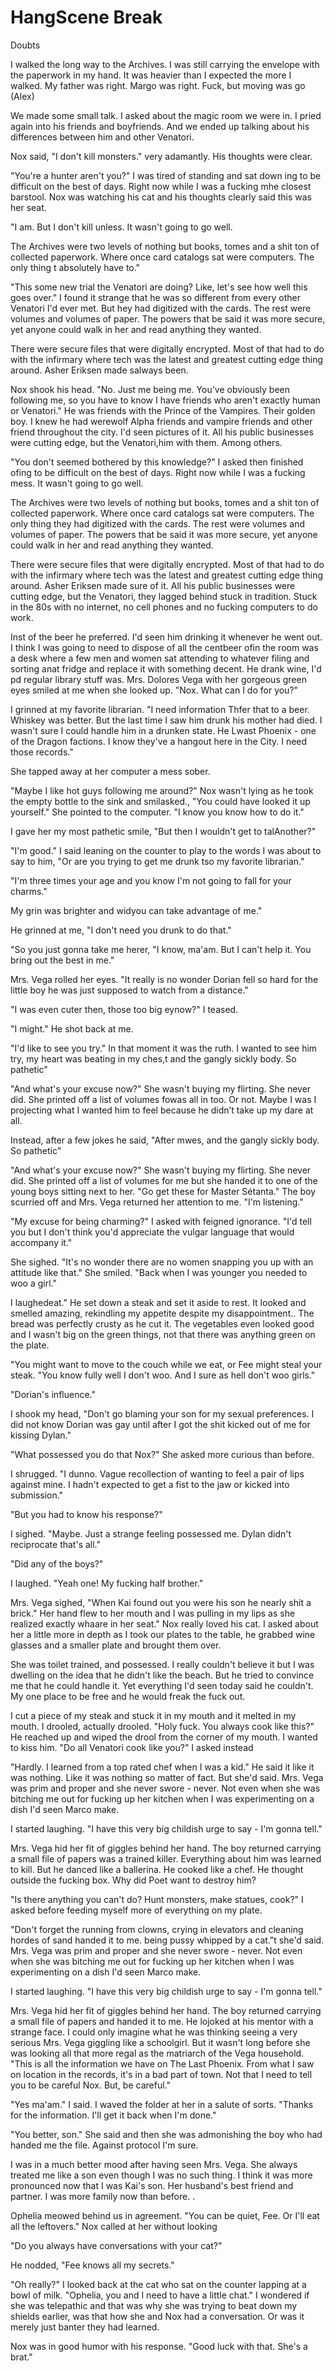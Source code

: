 #  HangScene Break
 Doubts

I walked the long way to the Archives. I was still carrying the envelope with
the paperwork in my hand. It was heavier than I expected the more I walked. My
father was right. Margo was right. Fuck, but moving was go (Alex)

We made some small talk. I asked about the magic room we were in. I pried again
into his friends and boyfriends. And we ended up talking about his differences
between him and other Venatori.

Nox said, "I don't kill monsters." very adamantly. His thoughts were clear.

"You're a hunter aren't you?" I was tired of standing and sat down ing to be difficult on
the best of days. Right now while I was a fucking mhe
closest barstool. Nox was watching his cat and his thoughts clearly said this
was her seat.

"I am. But I don't kill unless. It wasn't going to go
well.

The Archives were two levels of nothing but books, tomes and a shit ton of
collected paperwork. Where once card catalogs sat were computers. The only thing
t absolutely have to."   
  
"This some new trial the Venatori are doing? Like, let's see how well this goes
over." I found it strange that he was so different from every other Venatori I'd
ever met. But hey had digitized with the cards. The rest were volumes and volumes of paper.
The powers that be said it was more secure, yet anyone could walk in her and
read anything they wanted.

There were secure files that were digitally encrypted. Most of that had to do
with the infirmary where tech was the latest and greatest cutting edge thing
around. Asher Eriksen made salways been.

Nox shook his head. "No. Just me being me. You've obviously been following me,
so you have to know I have friends who aren't exactly human or Venatori." He was
friends with the Prince of the Vampires. Their golden boy. I knew he had
werewolf Alpha friends and vampire friends and other friend throughout the city.
I'd seen pictures of it. All his public businesses were cutting
edge, but the Venatori,him with them. Among others.   
  
"You don't seemed bothered by this knowledge?" I asked then finished ofing to be difficult on
the best of days. Right now while I was a fucking mess. It wasn't going to go
well.

The Archives were two levels of nothing but books, tomes and a shit ton of
collected paperwork. Where once card catalogs sat were computers. The only thing
they had digitized with the cards. The rest were volumes and volumes of paper.
The powers that be said it was more secure, yet anyone could walk in her and
read anything they wanted.

There were secure files that were digitally encrypted. Most of that had to do
with the infirmary where tech was the latest and greatest cutting edge thing
around. Asher Eriksen made sure of it. All his public businesses were cutting
edge, but the Venatori, they lagged behind stuck in tradition. Stuck in the 80s
with no internet, no cell phones and no fucking computers to do work.

Inst
of the beer he preferred. I'd seen him drinking it whenever he went out. I think
I was going to need to dispose of all the centbeer ofin the room was a desk where a few men and women sat attending to
whatever filing and sorting anat fridge and replace it
with something decent. He drank wine, I'd pd regular library stuff was. Mrs. Dolores Vega
with her gorgeous green eyes smiled at me when she looked up. "Nox. What can I
do for you?"

I grinned at my favorite librarian. "I need information Thfer that to a beer. Whiskey was
better. But the last time I saw him drunk his mother had died. I wasn't sure I
could handle him in a drunken state. He Lwast Phoenix - one
of the Dragon factions. I know they've a hangout here in the City. I need those
records."

She tapped away at her computer a mess sober.

"Maybe I like hot guys following me around?" Nox wasn't lying as he took the
empty bottle to the sink and smilasked., "You could have looked it up
yourself." She pointed to the computer. "I know you know how to do it."

I gave her my most pathetic smile, "But then I wouldn't get to talAnother?"   
  
"I'm good." I said leaning on the counter to play to the words I was about to
say to him, "Or are you trying to get me drunk tso my
favorite librarian."

"I'm three times your age and you know I'm not going to fall for your charms."

My grin was brighter and widyou can take advantage of me."   
  
He grinned at me, "I don't need you drunk to do that."   
  
"So you just gonna take me herer, "I know, ma'am. But I can't help it. You bring
out the best in me."

Mrs. Vega rolled her eyes. "It really is no wonder Dorian fell so hard for the
little boy he was just supposed to watch from a distance."

"I was even cuter then, those too big eynow?" I teased.   
  
"I might." He shot back at me.   
  
"I'd like to see you try." In that moment it was the ruth. I wanted to see him
try, my heart was beating in my ches,t and the gangly sickly body. So
pathetic"

"And what's your excuse now?" She wasn't buying my flirting. She never did. She
printed off a list of volumes fowas all in too. Or not. Maybe I was
I projecting what I wanted him to feel because he didn’t take up my dare at all.

Instead, after a few jokes he said, "After mwes, and the gangly sickly body. So
pathetic"

"And what's your excuse now?" She wasn't buying my flirting. She never did. She
printed off a list of volumes for me but she handed it to one of the young boys
sitting next to her. "Go get these for Master Sétanta." The boy scurried off and
Mrs. Vega returned her attention to me. "I'm listening."

"My excuse for being charming?" I asked with feigned ignorance. "I'd tell you
but I don't think you'd appreciate the vulgar language that would accompany it."

She sighed. "It's no wonder there are no women snapping you up with an attitude
like that." She smiled. "Back when I was younger you needed to woo a girl."

I laughedeat." He set down a steak and set
it aside to rest. It looked and smelled amazing, rekindling my appetite despite
my disappointment.. The bread was perfectly crusty as he cut it. The vegetables
even looked good and I wasn't big on the green things, not that there was
anything green on the plate.

"You might want to move to the couch while we eat, or Fee might steal your
steak. "You know fully well I don't woo. And I sure as hell don't woo
girls."

"Dorian's influence."

I shook my head, "Don't go blaming your son for my sexual preferences. I did not
know Dorian was gay until after I got the shit kicked out of me for kissing
Dylan."

"What possessed you do that Nox?" She asked more curious than before.

I shrugged. "I dunno. Vague recollection of wanting to feel a pair of lips
against mine. I hadn't expected to get a fist to the jaw or kicked into
submission."

"But you had to know his response?"

I sighed. "Maybe. Just a strange feeling possessed me. Dylan didn't reciprocate
that's all."

"Did any of the boys?"

I laughed. "Yeah one! My fucking half brother."

Mrs. Vega sighed, "When Kai found out you were his son he nearly shit a brick."
Her hand flew to her mouth and I was pulling in my lips as she realized exactly
whaare in her seat." Nox really loved his cat. I asked about her a
little more in depth as I took our plates to the table, he grabbed wine glasses
and a smaller plate and brought them over.

She was toilet trained, and possessed. I really couldn't believe it but I was
dwelling on the idea that he didn't like the beach. But he tried to convince me
that he could handle it. Yet everything I'd seen today said he couldn't. My one
place to be free and he would freak the fuck out.

I cut a piece of my steak and stuck it in my mouth and it melted in my mouth. I
drooled, actually drooled. "Holy fuck. You always cook like this?" He reached up
and wiped the drool from the corner of my mouth. I wanted to kiss him. "Do all
Venatori cook like you?" I asked instead

"Hardly. I learned from a top rated chef when I was a kid." He said it like it
was nothing. Like it was nothing so matter of fact. But she'd said. Mrs. Vega was prim and proper and she never swore - never. Not
even when she was bitching me out for fucking up her kitchen when I was
experimenting on a dish I'd seen Marco make.

I started laughing. "I have this very big childish urge to say - I'm gonna
tell."

Mrs. Vega hid her fit of giggles behind her hand. The boy returned carrying a
small file of papers  was a trained killer.
Everything about him was learned to kill. But he danced like a ballerina. He
cooked like a chef. He thought outside the fucking box. Why did Poet want to
destroy him?   
  
"Is there anything you can't do? Hunt monsters, make statues, cook?" I asked
before feeding myself more of everything on my plate.

"Don't forget the running from clowns, crying in elevators and cleaning hordes
of sand handed it to me. being pussy whipped by a cat."t she'd said. Mrs. Vega was prim and proper and she never swore - never. Not
even when she was bitching me out for fucking up her kitchen when I was
experimenting on a dish I'd seen Marco make.

I started laughing. "I have this very big childish urge to say - I'm gonna
tell."

Mrs. Vega hid her fit of giggles behind her hand. The boy returned carrying a
small file of papers and handed it to me. He lojoked at his mentor with a strange
face. I could only imagine what he was thinking seeing a very serious Mrs. Vega
giggling like a schoolgirl. But it wasn't long before she was looking all that
more regal as the matriarch of the Vega household. "This is all the information
we have on The Last Phoenix. From what I saw on location in the records, it's in
a bad part of town. Not that I need to tell you to be careful Nox. But, be
careful."

"Yes ma'am." I said. I waved the folder at her in a salute of sorts. "Thanks for
the information. I'll get it back when I'm done."

"You better, son." She said and then she was admonishing the boy who had handed
me the file. Against protocol I'm sure.

I was in a much better mood after having seen Mrs. Vega. She always treated me
like a son even though I was no such thing. I think it was more pronounced now
that I was Kai's son. Her husband's best friend and partner. I was more family
now than before..

Ophelia meowed behind us in agreement. "You can be quiet, Fee. Or I'll eat all
the leftovers." Nox called at her without looking   
  
"Do you always have conversations with your cat?"   
  
He nodded, "Fee knows all my secrets."   
  
"Oh really?" I looked back at the cat who sat on the counter lapping at a bowl
of milk. "Ophelia, you and I need to have a little chat." I wondered if she was
telepathic and that was why she was trying to beat down my shields earlier, was
that how she and Nox had a conversation. Or was it merely just banter they had
learned.   
  
Nox was in good humor with his response. "Good luck with that. She's a brat."


<!--stackedit_data:
eyJoaXN0b3J5IjpbLTgyODI5MTk0MCwtNDIzNDI1ODI0XX0=
-->
